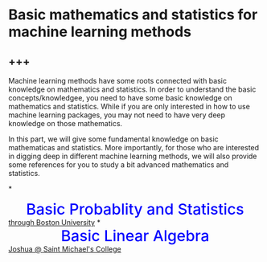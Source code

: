 # Basic mathematics and statistics for machine learning methods

+++
---

Machine learning methods have some roots connected with basic knowledge on mathematics and statistics. In order to understand the basic concepts/knowledgee, you need to have some basic knowledge on mathematics and statistics. While if you are only interested in how to use machine learning packages, you may not need to have very deep knowledge on those mathematics.

In this part, we will give some fundamental knowledge on basic mathematicas and statistics. More importantly, for those who are interested in digging deep in different machine learning methods, we will also provide some references for you to study a bit advanced mathematics and statistics.

*<center><span style = "color: blue; font-weight: 500;  font-size: 30px"> Basic Probablity and Statistics </span></center> [through Boston University](https://sphweb.bumc.bu.edu/otlt/mph-modules/bs/bs704_probability/index.html)
*<center><span style = "color: blue; font-weight: 500;  font-size: 30px"> Basic Linear Algebra </span></center> [Joshua @ Saint Michael's College](https://joshua.smcvt.edu/linearalgebra)